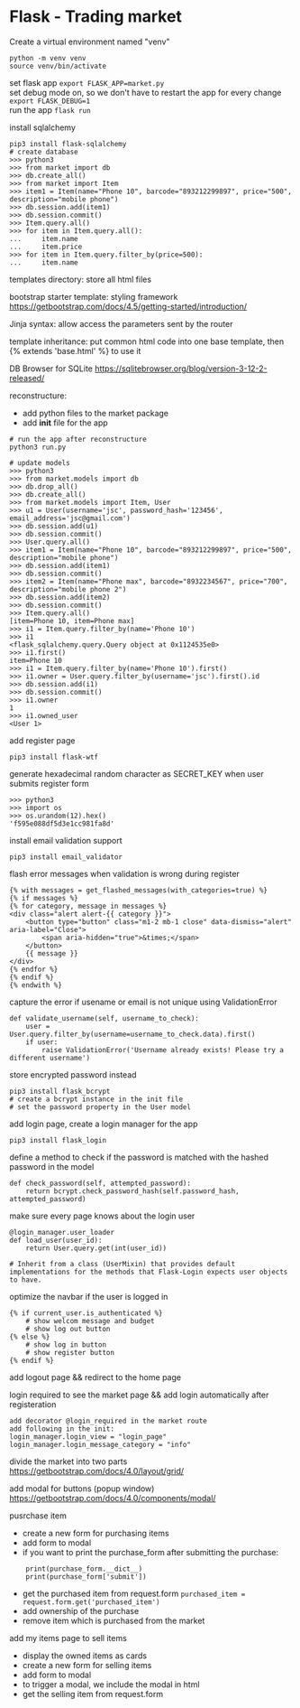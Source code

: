 # Flask - Trading market
Create a virtual environment named "venv"
```
python -m venv venv
source venv/bin/activate
```

set flask app
`export FLASK_APP=market.py` \
set debug mode on, so we don't have to restart the app for every change
`export FLASK_DEBUG=1` \
run the app
`flask run`

install sqlalchemy
```
pip3 install flask-sqlalchemy
# create database
>>> python3
>>> from market import db
>>> db.create_all()
>>> from market import Item
>>> item1 = Item(name="Phone 10", barcode="893212299897", price="500", description="mobile phone")
>>> db.session.add(item1)
>>> db.session.commit()
>>> Item.query.all()
>>> for item in Item.query.all():
...     item.name
...     item.price
>>> for item in Item.query.filter_by(price=500):
...     item.name
```

templates directory: store all html files

bootstrap starter template: styling framework
https://getbootstrap.com/docs/4.5/getting-started/introduction/

Jinja syntax: allow access the parameters sent by the router

template inheritance: put common html code into one base template, then {% extends 'base.html' %} to use it

DB Browser for SQLite
https://sqlitebrowser.org/blog/version-3-12-2-released/

reconstructure:
- add python files to the market package
- add __init__ file for the app
```
# run the app after reconstructure
python3 run.py

# update models
>>> python3
>>> from market.models import db
>>> db.drop_all()
>>> db.create_all()
>>> from market.models import Item, User
>>> u1 = User(username='jsc', password_hash='123456', email_address='jsc@gmail.com')
>>> db.session.add(u1)
>>> db.session.commit()
>>> User.query.all()
>>> item1 = Item(name="Phone 10", barcode="893212299897", price="500", description="mobile phone")
>>> db.session.add(item1)
>>> db.session.commit()
>>> item2 = Item(name="Phone max", barcode="8932234567", price="700", description="mobile phone 2")
>>> db.session.add(item2)
>>> db.session.commit()
>>> Item.query.all()
[item=Phone 10, item=Phone max]
>>> i1 = Item.query.filter_by(name='Phone 10')
>>> i1
<flask_sqlalchemy.query.Query object at 0x1124535e0>
>>> i1.first()
item=Phone 10
>>> i1 = Item.query.filter_by(name='Phone 10').first()
>>> i1.owner = User.query.filter_by(username='jsc').first().id
>>> db.session.add(i1)
>>> db.session.commit()
>>> i1.owner
1
>>> i1.owned_user
<User 1>
```

add register page
```
pip3 install flask-wtf
```

generate hexadecimal random character as SECRET_KEY when user submits register form
```
>>> python3
>>> import os
>>> os.urandom(12).hex()
'f595e088df5d3e1cc981fa8d'
```

install email validation support
```
pip3 install email_validator
```

flash error messages when validation is wrong during register
```
{% with messages = get_flashed_messages(with_categories=true) %}
{% if messages %}
{% for category, message in messages %}
<div class="alert alert-{{ category }}">
    <button type="button" class="m1-2 mb-1 close" data-dismiss="alert" aria-label="Close">
        <span aria-hidden="true">&times;</span>
    </button>
    {{ message }}
</div>
{% endfor %}
{% endif %}
{% endwith %}
```

capture the error if usename or email is not unique using ValidationError
```
def validate_username(self, username_to_check):
    user = User.query.filter_by(username=username_to_check.data).first()
    if user:
        raise ValidationError('Username already exists! Please try a different username')

```

store encrypted password instead
```
pip3 install flask_bcrypt
# create a bcrypt instance in the init file
# set the password property in the User model
```

add login page, create a login manager for the app
```
pip3 install flask_login
```

define a method to check if the password is matched with the hashed password in the model
```
def check_password(self, attempted_password):
    return bcrypt.check_password_hash(self.password_hash, attempted_password)
```

make sure every page knows about the login user
```
@login_manager.user_loader
def load_user(user_id):
    return User.query.get(int(user_id))

# Inherit from a class (UserMixin) that provides default implementations for the methods that Flask-Login expects user objects to have.
```

optimize the navbar if the user is logged in
```
{% if current_user.is_authenticated %}
    # show welcom message and budget
    # show log out button
{% else %}
    # show log in button
    # show register button
{% endif %}
```

add logout page && redirect to the home page

login required to see the market page && add login automatically after registeration
```
add decorator @login_required in the market route
add following in the init:
login_manager.login_view = "login_page"
login_manager.login_message_category = "info"
```

divide the market into two parts
https://getbootstrap.com/docs/4.0/layout/grid/

add modal for buttons (popup window)
https://getbootstrap.com/docs/4.0/components/modal/

pusrchase item
- create a new form for purchasing items
- add form to modal
- if you want to print the purchase_form after submitting the purchase:
```
    print(purchase_form.__dict__)
    print(purchase_form['submit'])
```
- get the purchased item from request.form
    `purchased_item = request.form.get('purchased_item')`
- add ownership of the purchase
- remove item which is purchased from the market

add my items page to sell items
- display the owned items as cards
- create a new form for selling items
- add form to modal
- to trigger a modal, we include the modal in html
- get the selling item from request.form



